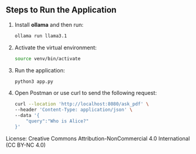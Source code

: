 ## Steps to Run the Application

1. Install **ollama** and then run:
   ```bash
   ollama run llama3.1

2. Activate the virtual environment:

    ```bash
    source venv/bin/activate

3. Run the application:
    ```bash
    python3 app.py

4. Open Postman or use curl to send the following request:
    ```bash
    curl --location 'http://localhost:8080/ask_pdf' \
    --header 'Content-Type: application/json' \
    --data '{
        "query":"Who is Alice?"
    }'


License: Creative Commons Attribution-NonCommercial 4.0 International (CC BY-NC 4.0)